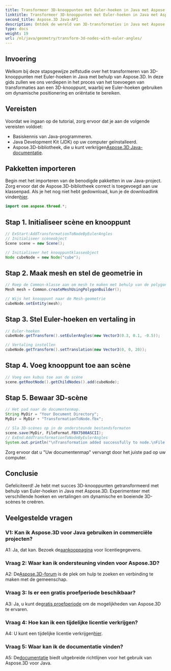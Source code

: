 ```yaml
---
title: Transformeer 3D-knooppunten met Euler-hoeken in Java met Aspose.3D
linktitle: Transformeer 3D-knooppunten met Euler-hoeken in Java met Aspose.3D
second_title: Aspose.3D Java-API
description: Ontdek de wereld van 3D-transformaties in Java met Aspose.3D. Volg onze stapsgewijze handleiding om dynamische Euler-hoeken aan uw 3D-knooppunten toe te voegen.
type: docs
weight: 19
url: /nl/java/geometry/transform-3d-nodes-with-euler-angles/
---
```

## Invoering

Welkom bij deze stapsgewijze zelfstudie over het transformeren van 3D-knooppunten met Euler-hoeken in Java met behulp van Aspose.3D. In deze gids zullen we ons verdiepen in het proces van het toevoegen van transformaties aan een 3D-knooppunt, waarbij we Euler-hoeken gebruiken om dynamische positionering en oriëntatie te bereiken.

## Vereisten

Voordat we ingaan op de tutorial, zorg ervoor dat je aan de volgende vereisten voldoet:

- Basiskennis van Java-programmeren.
- Java Development Kit (JDK) op uw computer geïnstalleerd.
-  Aspose.3D-bibliotheek, die u kunt verkrijgen[Aspose.3D Java-documentatie](https://reference.aspose.com/3d/java/).

## Pakketten importeren

 Begin met het importeren van de benodigde pakketten in uw Java-project. Zorg ervoor dat de Aspose.3D-bibliotheek correct is toegevoegd aan uw klassenpad. Als je het nog niet hebt gedownload, kun je de downloadlink vinden[hier](https://releases.aspose.com/3d/java/).

```java
import com.aspose.threed.*;
```

## Stap 1. Initialiseer scène en knooppunt

```java
// ExStart:AddTransformationToNodeByEulerAngles
// Initialiseer scèneobject
Scene scene = new Scene();

// Initialiseer het knooppuntklasseobject
Node cubeNode = new Node("cube");
```

## Stap 2. Maak mesh en stel de geometrie in

```java
// Roep de Common-klasse aan om mesh te maken met behulp van de polygon builder-methode om de mesh-instantie in te stellen
Mesh mesh = Common.createMeshUsingPolygonBuilder();

// Wijs het knooppunt naar de Mesh-geometrie
cubeNode.setEntity(mesh);
```

## Stap 3. Stel Euler-hoeken en vertaling in

```java
// Euler-hoeken
cubeNode.getTransform().setEulerAngles(new Vector3(0.3, 0.1, -0.5));

// Vertaling instellen
cubeNode.getTransform().setTranslation(new Vector3(0, 0, 20));
```

## Stap 4. Voeg knooppunt toe aan scène

```java
// Voeg een kubus toe aan de scène
scene.getRootNode().getChildNodes().add(cubeNode);
```

## Stap 5. Bewaar 3D-scène

```java
// Het pad naar de documentenmap.
String MyDir = "Your Document Directory";
MyDir = MyDir + "TransformationToNode.fbx";

// Sla 3D-scènes op in de ondersteunde bestandsformaten
scene.save(MyDir, FileFormat.FBX7500ASCII);
// ExEnd:AddTransformationToNodeByEulerAngles
System.out.println("\nTransformation added successfully to node.\nFile saved at " + MyDir);
```

Zorg ervoor dat u "Uw documentenmap" vervangt door het juiste pad op uw computer.

## Conclusie

Gefeliciteerd! Je hebt met succes 3D-knooppunten getransformeerd met behulp van Euler-hoeken in Java met Aspose.3D. Experimenteer met verschillende hoeken en vertalingen om dynamische en boeiende 3D-scènes te creëren.

## Veelgestelde vragen

### V1: Kan ik Aspose.3D voor Java gebruiken in commerciële projecten?

 A1: Ja, dat kan. Bezoek de[aankooppagina](https://purchase.aspose.com/buy) voor licentiegegevens.

### Vraag 2: Waar kan ik ondersteuning vinden voor Aspose.3D?

 A2: De[Aspose.3D-forum](https://forum.aspose.com/c/3d/18) is de plek om hulp te zoeken en verbinding te maken met de gemeenschap.

### Vraag 3: Is er een gratis proefperiode beschikbaar?

 A3: Ja, u kunt de[gratis proefperiode](https://releases.aspose.com/) om de mogelijkheden van Aspose.3D te ervaren.

### Vraag 4: Hoe kan ik een tijdelijke licentie verkrijgen?

 A4: U kunt een tijdelijke licentie verkrijgen[hier](https://purchase.aspose.com/temporary-license/).

### Vraag 5: Waar kan ik de documentatie vinden?

 A5: De[documentatie](https://reference.aspose.com/3d/java/) biedt uitgebreide richtlijnen voor het gebruik van Aspose.3D voor Java.